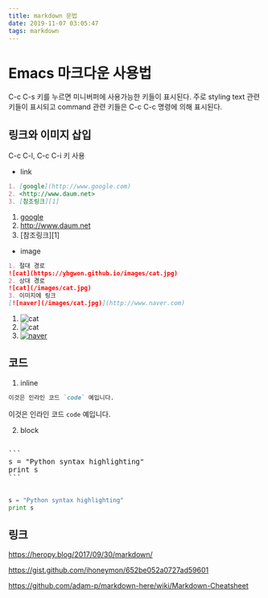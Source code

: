 ```yaml
---
title: markdown 문법
date: 2019-11-07 03:05:47
tags: markdown
---
```


Emacs 마크다운 사용법
=====================

C-c C-s 키를 누르면 미니버퍼에 사용가능한 키들이 표시된다.
주로 styling text 관련 키들이 표시되고 command 관련 키들은
C-c C-c 명령에 의해 표시된다.

링크와 이미지 삽입
------------------

C-c C-l, C-c C-i 키 사용

- link

``` markdown
1. [google](http://www.google.com)
2. <http://www.daum.net>
3. [참조링크][1]
```

1. [google](http://www.google.com)
2. <http://www.daum.net>
3. [참조링크][1]

- image

``` markdown
1. 절대 경로
![cat](https://ybgwon.github.io/images/cat.jpg)
2. 상대 경로
![cat](/images/cat.jpg)
3. 이미지에 링크
[![naver](/images/cat.jpg)](http://www.naver.com)
```

1. ![cat](https://ybgwon.github.io/images/cat.jpg)
2. ![cat](/images/cat.jpg)
3. [![naver](/images/cat.jpg)](http://www.naver.com)

코드
----

1. inline

``` markdown
이것은 인라인 코드 `code` 예입니다.
```

이것은 인라인 코드 `code` 예입니다.

2. block

<pre>

```
s = "Python syntax highlighting"
print s
```

</pre>

``` python
s = "Python syntax highlighting"
print s
```

링크
----

<https://heropy.blog/2017/09/30/markdown/>

<https://gist.github.com/ihoneymon/652be052a0727ad59601>

<https://github.com/adam-p/markdown-here/wiki/Markdown-Cheatsheet>
